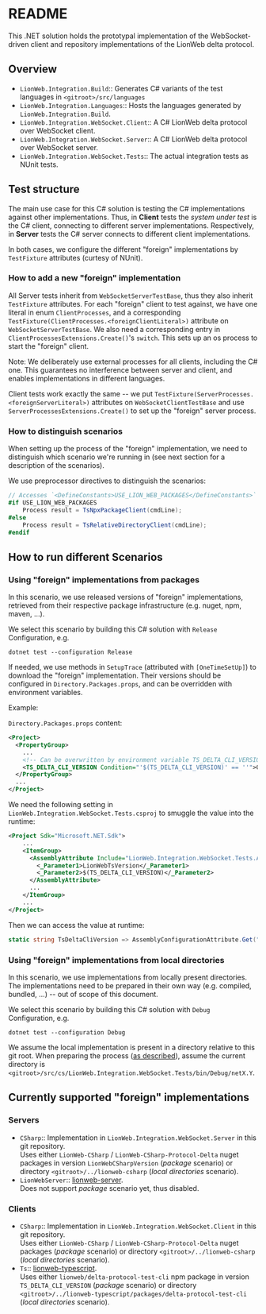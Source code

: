 # README

This .NET solution holds the prototypal implementation of the WebSocket-driven client and repository implementations of the LionWeb delta protocol.

## Overview

* `LionWeb.Integration.Build`:: Generates C# variants of the test languages in `<gitroot>/src/languages`
* `LionWeb.Integration.Languages`:: Hosts the languages generated by `LionWeb.Integration.Build`.
* `LionWeb.Integration.WebSocket.Client`:: A C# LionWeb delta protocol over WebSocket client.
* `LionWeb.Integration.WebSocket.Server`:: A C# LionWeb delta protocol over WebSocket server.
* `LionWeb.Integration.WebSocket.Tests`:: The actual integration tests as NUnit tests.

## Test structure
The main use case for this C# solution is testing the C# implementations against other implementations.
Thus, in **Client** tests the _system under test_ is the C# client, connecting to different server implementations.
Respectively, in **Server** tests the C# server connects to different client implementations.

In both cases, we configure the different "foreign" implementations by `TestFixture` attributes (curtesy of NUnit).

### How to add a new "foreign" implementation

All Server tests inherit from `WebSocketServerTestBase`, thus they also inherit `TestFixture` attributes.
For each "foreign" client to test against, we have one literal in enum `ClientProcesses`, and a corresponding `TestFixture(ClientProcesses.<foreignClientLiteral>)` attribute on `WebSocketServerTestBase`.
We also need a corresponding entry in `ClientProcessesExtensions.Create()`'s `switch`.
This sets up an os process to start the "foreign" client.

Note: We deliberately use external processes for all clients, including the C# one.
This guarantees no interference between server and client, and enables implementations in different languages.

Client tests work exactly the same -- we put `TestFixture(ServerProcesses.<foreignServerLiteral>)` attributes on `WebSocketClientTestBase` and use `ServerProcessesExtensions.Create()` to set up the "foreign" server process.

### How to distinguish scenarios
When setting up the process of the "foreign" implementation, we need to distinguish which scenario we're running in (see next section for a description of the scenarios).

We use preprocessor directives to distinguish the scenarios:

```csharp
// Accesses `<DefineConstants>USE_LION_WEB_PACKAGES</DefineConstants>` from .csproj 
#if USE_LION_WEB_PACKAGES
    Process result = TsNpxPackageClient(cmdLine);
#else
    Process result = TsRelativeDirectoryClient(cmdLine);
#endif
```

## How to run different Scenarios

### Using "foreign" implementations from packages
In this scenario, we use released versions of "foreign" implementations, retrieved from their respective package infrastructure (e.g. nuget, npm, maven, ...).

We select this scenario by building this C# solution with `Release` Configuration, e.g. 

```shell
dotnet test --configuration Release
```

If needed, we use methods in `SetupTrace` (attributed with `[OneTimeSetUp]`) to download the "foreign" implementation.
Their versions should be configured in `Directory.Packages.props`, and can be overridden with environment variables.

Example:

`Directory.Packages.props` content:

```xml
<Project>
  <PropertyGroup>
    ...
    <!-- Can be overwritten by environment variable TS_DELTA_CLI_VERSION -->
    <TS_DELTA_CLI_VERSION Condition="'$(TS_DELTA_CLI_VERSION)' == ''">0.7.0-beta.13</TS_DELTA_CLI_VERSION>
  </PropertyGroup>
  ...
</Project>
```

We need the following setting in `LionWeb.Integration.WebSocket.Tests.csproj` to smuggle the value into the runtime:

```xml
<Project Sdk="Microsoft.NET.Sdk">
    ...
    <ItemGroup>
      <AssemblyAttribute Include="LionWeb.Integration.WebSocket.Tests.AssemblyConfigurationAttribute">
        <_Parameter1>LionWebTsVersion</_Parameter1>
        <_Parameter2>$(TS_DELTA_CLI_VERSION)</_Parameter2>
      </AssemblyAttribute>
      ...
    </ItemGroup>
    ...
</Project>
```

Then we can access the value at runtime:
```csharp
static string TsDeltaCliVersion => AssemblyConfigurationAttribute.Get("LionWebTsVersion");
```

### Using "foreign" implementations from local directories
In this scenario, we use implementations from locally present directories.
The implementations need to be prepared in their own way (e.g. compiled, bundled, ...) -- out of scope of this document.

We select this scenario by building this C# solution with `Debug` Configuration, e.g.

```shell
dotnet test --configuration Debug
```

We assume the local implementation is present in a directory relative to this git root.
When preparing the process (<a href="#Test structure">as described</a>), assume the current directory is `<gitroot>/src/cs/LionWeb.Integration.WebSocket.Tests/bin/Debug/netX.Y`.

## Currently supported "foreign" implementations

### Servers

* `CSharp`:: Implementation in `LionWeb.Integration.WebSocket.Server` in this git repository.  
  Uses either `LionWeb-CSharp` / `LionWeb-CSharp-Protocol-Delta` nuget packages in version `LionWebCSharpVersion` (_package_ scenario) or directory `<gitroot>/../lionweb-csharp` (_local directories_ scenario).
* `LionWebServer`:: <a href="https://github.com/LionWeb-io/lionweb-server">lionweb-server</a>.  
  Does not support _package_ scenario yet, thus disabled.

### Clients
* `CSharp`:: Implementation in `LionWeb.Integration.WebSocket.Client` in this git repository.  
  Uses either `LionWeb-CSharp` / `LionWeb-CSharp-Protocol-Delta` nuget packages (_package_ scenario) or directory `<gitroot>/../lionweb-csharp` (_local directories_ scenario).
* `Ts`:: <a href="https://github.com/LionWeb-io/lionweb-typescript">lionweb-typescript</a>.  
  Uses either `lionweb/delta-protocol-test-cli` npm package in version `TS_DELTA_CLI_VERSION` (_package_ scenario) or directory `<gitroot>/../lionweb-typescript/packages/delta-protocol-test-cli` (_local directories_ scenario).
